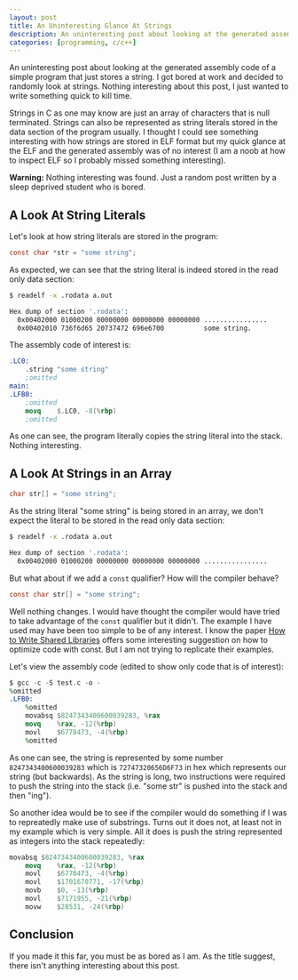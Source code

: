 ```yaml
---
layout: post
title: An Uninteresting Glance At Strings
description: An uninteresting post about looking at the generated assembly for strings
categories: [programming, c/c++]
---
```


An uninteresting post about looking at the generated assembly code of a simple program that just stores a string. I got bored at work and decided to randomly look at strings. 
Nothing interesting about this post, I just wanted to write something quick to kill time.

Strings in C as one may know are just an array of characters that is null terminated. Strings can also be represented as string literals stored in the data section of the program usually. 
I thought I could see something interesting with how strings are stored in ELF format but my quick glance at the ELF and the generated assembly was of no interest (I am a noob at how to inspect ELF 
so I probably missed something interesting). 

**Warning:** Nothing interesting was found. Just a random post written by a sleep deprived student who is bored.

## A Look At String Literals

Let's look at how string literals are stored in the program:
```c
const char *str = "some string";
```

As expected, we can see that the string literal is indeed stored in the read only data section:

```bash 
$ readelf -x .rodata a.out 

Hex dump of section '.rodata':
  0x00402000 01000200 00000000 00000000 00000000 ................
  0x00402010 736f6d65 20737472 696e6700          some string.
```

The assembly code of interest is:
```nasm
.LC0:
	.string	"some string"
    ;omitted
main:
.LFB0:
    ;omitted
	movq	$.LC0, -8(%rbp)
    ;omitted
```

As one can see, the program literally copies the string literal into the stack. Nothing interesting.

## A Look At Strings in an Array

```c
char str[] = "some string";
```

As the string literal "some string" is being stored in an array, we don't expect the literal to be stored in the read only data section:
```bash
$ readelf -x .rodata a.out 

Hex dump of section '.rodata':
  0x00402000 01000200 00000000 00000000 00000000 ................
```

But what about if we add a `const` qualifier? How will the compiler behave?

```c
const char str[] = "some string";
```

Well nothing changes. I would have thought the compiler would have tried to take advantage of the `const` qualifier but it didn't.
The example I have used may have been too simple to be of any interest. I know the paper [How to Write Shared Libraries](https://www.cs.dartmouth.edu/~sergey/cs258/ABI/UlrichDrepper-How-To-Write-Shared-Libraries.pdf) 
offers some interesting suggestion on how to optimize code with const. But I am not trying to replicate their examples.

Let's view the assembly code (edited to show only code that is of interest):
```nasm
$ gcc -c -S test.c -o - 
%omitted
.LFB0:
    %omitted
	movabsq	$8247343400600039283, %rax
	movq	%rax, -12(%rbp)
	movl	$6778473, -4(%rbp)
    %omitted
```

As one can see, the string is represented by some number `8247343400600039283` which is `72747320656D6F73` in hex which represents our string (but backwards).
As the string is long, two instructions were required to push the string into the stack (i.e. "some str" is pushed into the stack and then "ing").

So another idea would be to see if the compiler would do something if I was to repreatedly make use of substrings. Turns out it does not, at least not in my example 
which is very simple. All it does is push the string represented as integers into the stack repeatedly:
```nasm
movabsq	$8247343400600039283, %rax
	movq	%rax, -12(%rbp)
	movl	$6778473, -4(%rbp)
	movl	$1701670771, -17(%rbp)
	movb	$0, -13(%rbp)
	movl	$7171955, -21(%rbp)
	movw	$28531, -24(%rbp)
``` 

## Conclusion

If you made it this far, you must be as bored as I am. As the title suggest, there isn't anything interesting about this post.


